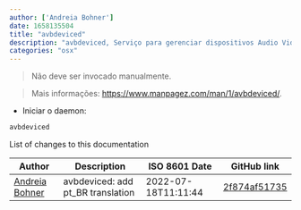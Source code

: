 ```yaml
---
author: ['Andreia Bohner']
date: 1658135504
title: "avbdeviced"
description: "avbdeviced, Serviço para gerenciar dispositivos Audio Video Bridging (AVB)."
categories: "osx"
---
```

> Não deve ser invocado manualmente.

> Mais informações: <https://www.manpagez.com/man/1/avbdeviced/>.

- Iniciar o daemon:

```bash
avbdeviced
```
List of changes to this documentation


Author | Description | ISO 8601 Date | GitHub link
------|-----|-----|-----
[Andreia Bohner](mailto:andreiabohner@gmail.com) | avbdeviced: add pt_BR translation | 2022-07-18T11:11:44 | [2f874af51735](https://github.com/tldr-pages/tldr/commit/2f874af517356503ac98774fecce695a6163f783)

